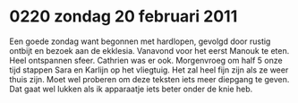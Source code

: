 # 0220 zondag 20 februari 2011
Een goede zondag want begonnen met hardlopen, gevolgd door rustig ontbijt en bezoek aan de ekklesia. Vanavond voor het eerst Manouk te eten. Heel ontspannen sfeer. Cathrien was er ook. Morgenvroeg om half 5 onze tijd stappen Sara en Karlijn op het vliegtuig. Het zal heel fijn zijn als ze weer thuis zijn. Moet wel proberen om deze teksten iets meer diepgang te geven. Dat gaat wel lukken als ik apparaatje iets beter onder de knie heb.